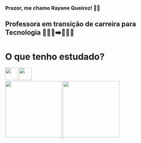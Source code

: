 ### Prazer, me chamo Rayane Queiroz! 👋🏽

## Professora em transição de carreira para Tecnologia 👩🏽‍🏫➡️👩🏽‍💻

# O que tenho estudado?

<img src="https://cdn.jsdelivr.net/gh/devicons/devicon/icons/python/python-original-wordmark.svg" width="40" height="40"/>
<img src="https://cdn.jsdelivr.net/gh/devicons/devicon/icons/mysql/mysql-original-wordmark.svg" width="40" height="40"/>
<img src="https://cdn.jsdelivr.net/gh/devicons/devicon/icons/django/django-plain-wordmark.svg" width="10" height="10"/>
<img src="https://cdn.jsdelivr.net/gh/devicons/devicon/icons/git/git-plain-wordmark.svg" width="10" height="10"/>
<img src="https://cdn.jsdelivr.net/gh/devicons/devicon/icons/html5/html5-original-wordmark.svg" width="10" height="10"/>

<div>
<a href="https://github.com/rayanealmeida">
<img loading="lazy" height="180em" src="https://github-readme-stats.vercel.app/api/top-langs/?username=rayanealmeida&layout=compact&langs_count=7&theme=dracula"/>
<img loading="lazy" height="180em" src="https://github-readme-stats.vercel.app/api?username=rayanealmeida&show_icons=true&theme=dracula&include_all_commits=true&count_private=true"/>
</div>
